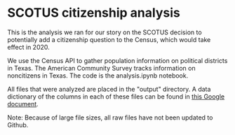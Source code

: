 # SCOTUS citizenship analysis

This is the analysis we ran for our story on the SCOTUS decision to potentially add a citizenship question to the Census, which would take effect in 2020.

We use the Census API to gather population information on political districts in Texas. The American Community Survey tracks information on noncitizens in Texas. The code is the analysis.ipynb notebook.

All files that were analyzed are placed in the "output" directory. A data dictionary of the columns in each of these files can be found in [this Google document](https://docs.google.com/document/d/1fYve5xIhRYPcuq11CCQt3IHIHA3xqLgucHAeJ_lhJS8/edit).

Note: Because of large file sizes, all raw files have not been updated to Github.


